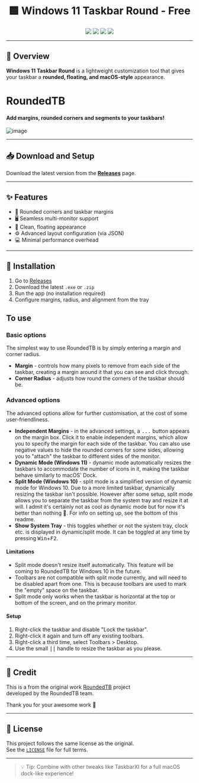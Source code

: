 <h1 align="center">🟦 Windows 11 Taskbar Round - Free</h1>

<p align="center">
  <img src="https://img.shields.io/badge/100%25-Free-brightgreen" />
  <img src="https://img.shields.io/badge/Rounded%20Taskbar-macOS%20style-blue" />
  <img src="https://img.shields.io/github/stars/shariquetelco/windows11-taskbar-round?style=social" />
  <img src="https://img.shields.io/github/license/shariquetelco/windows11-taskbar-round" />
</p>

---

## 🧭 Overview

**Windows 11 Taskbar Round** is a lightweight customization tool that gives your taskbar a **rounded, floating, and macOS-style** appearance.

# RoundedTB
#### Add margins, rounded corners and segments to your taskbars!

![image](https://user-images.githubusercontent.com/31840547/134795141-76349eaf-12da-40f8-b2a0-d7b7c268d152.png)


---

## 📥 Download and Setup

Download the latest version from the [**Releases**](https://github.com/shariquetelco/windows11-taskbar-round/releases) page.


---

## ✨ Features

- 🎯 Rounded corners and taskbar margins
- 🖥️ Seamless multi-monitor support
- 🧼 Clean, floating appearance
- ⚙️ Advanced layout configuration (via JSON)
- 💻 Minimal performance overhead

---

## 🚀 Installation

1. Go to [Releases](https://github.com/shariquetelco/windows11-taskbar-round/releases)
2. Download the latest `.exe` or `.zip`
3. Run the app (no installation required)
4. Configure margins, radius, and alignment from the tray

## To use
### Basic options
The simplest way to use RoundedTB is by simply entering a margin and corner radius.
 - **Margin** - controls how many pixels to remove from each side of the taskbar, creating a margin around it that you can see and click through.
 -  **Corner Radius** - adjusts how round the corners of the taskbar should be.

### Advanced options
The advanced options allow for further customisation, at the cost of some user-friendliness.
- **Independent Margins** - in the advanced settings, a <kbd>...</kbd> button appears on the margin box. Click it to enable independent margins, which allow you to specify the margin for each side of the taskbar. You can also use negative values to hide the rounded corners for some sides, allowing you to "attach" the taskbar to different sides of the monitor.
- **Dynamic Mode (Windows 11)** - dynamic mode automatically resizes the taskbars to accommodate the number of icons in it, making the taskbar behave similarly to macOS' Dock.
- **Split Mode (Windows 10)** - split mode is a simplified version of dynamic mode for Windows 10. Due to a more limited taskbar, dynamically resizing the taskbar isn't possible. However after some setup, split mode allows you to separate the taskbar from the system tray and resize it at will. I admit it's certainly not as cool as dynamic mode but for now it's better than nothing 🥺. For info on setting up, see the bottom of this readme.
- **Show System Tray** - this toggles whether or not the system tray, clock etc. is displayed in dynamic/split mode. It can be toggled at any time by pressing <kbd>Win</kbd>+<kbd>F2</kbd>.

#### Limitations
- Split mode doesn't resize itself automatically. This feature will be coming to RoundedTB for Windows 10 in the future.
- Toolbars are not compatible with split mode currently, and will need to be disabled apart from one. This is because toolbars are used to mark the "empty" space on the taskbar.
- Split mode only works when the taskbar is horizontal at the top or bottom of the screen, and on the primary monitor.

#### Setup
1. Right-click the taskbar and disable "Lock the taskbar".
2. Right-click it again and turn off any existing toolbars.
3. Right-click a third time, select Toolbars > Desktop.
4. Use the small <kbd>||</kbd> handle to resize the taskbar as you please.
---

## 🙌 Credit

This is a from the original work [RoundedTB](https://github.com/RoundedTB/RoundedTB) project  
developed by the RoundedTB team.

Thank you for your awesome work 💙

---

## 📄 License

This project follows the same license as the original.  
See the [`LICENSE`](LICENSE) file for full terms.

---

> 💡 Tip: Combine with other tweaks like TaskbarXI for a full macOS dock-like experience!
